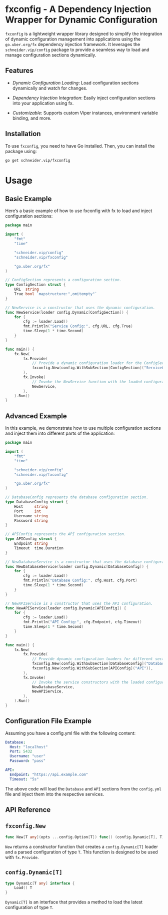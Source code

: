 # fxconfig - A Dependency Injection Wrapper for Dynamic Configuration

`fxconfig` is a lightweight wrapper library designed to simplify the integration of dynamic configuration management into applications using the `go.uber.org/fx` dependency injection framework. It leverages the `schneider.vip/config` package to provide a seamless way to load and manage configuration sections dynamically.

## Features

* *Dynamic Configuration Loading*: Load configuration sections dynamically and watch for changes.

* *Dependency Injection Integration*: Easily inject configuration sections into your application using fx.

* *Customizable*: Supports custom Viper instances, environment variable binding, and more.

## Installation
To use `fxconfig`, you need to have Go installed. Then, you can install the package using:

```bash
go get schneider.vip/fxconfig
```

# Usage
## Basic Example
Here’s a basic example of how to use fxconfig with fx to load and inject configuration sections:

```go
package main

import (
	"fmt"
	"time"

	"schneider.vip/config"
	"schneider.vip/fxconfig"

	"go.uber.org/fx"
)

// ConfigSection represents a configuration section.
type ConfigSection struct {
	URL  string
	True bool `mapstructure:",omitempty"`
}

// NewService is a constructor that uses the dynamic configuration.
func NewService(loader config.Dynamic[ConfigSection]) {
	for {
		cfg := loader.Load()
		fmt.Println("Service Config:", cfg.URL, cfg.True)
		time.Sleep(1 * time.Second)
	}
}

func main() {
	fx.New(
		fx.Provide(
			// Provide a dynamic configuration loader for the ConfigSection.
			fxconfig.New(config.WithSubSection[ConfigSection]("ServiceConfig")),
		),
		fx.Invoke(
			// Invoke the NewService function with the loaded configuration.
			NewService,
		),
	).Run()
}
```

## Advanced Example

In this example, we demonstrate how to use multiple configuration sections and inject them into different parts of the application:

```go
package main

import (
	"fmt"
	"time"

	"schneider.vip/config"
	"schneider.vip/fxconfig"

	"go.uber.org/fx"
)

// DatabaseConfig represents the database configuration section.
type DatabaseConfig struct {
	Host     string
	Port     int
	Username string
	Password string
}

// APIConfig represents the API configuration section.
type APIConfig struct {
	Endpoint string
	Timeout  time.Duration
}

// NewDatabaseService is a constructor that uses the database configuration.
func NewDatabaseService(loader config.Dynamic[DatabaseConfig]) {
	for {
		cfg := loader.Load()
		fmt.Println("Database Config:", cfg.Host, cfg.Port)
		time.Sleep(1 * time.Second)
	}
}

// NewAPIService is a constructor that uses the API configuration.
func NewAPIService(loader config.Dynamic[APIConfig]) {
	for {
		cfg := loader.Load()
		fmt.Println("API Config:", cfg.Endpoint, cfg.Timeout)
		time.Sleep(1 * time.Second)
	}
}

func main() {
	fx.New(
		fx.Provide(
			// Provide dynamic configuration loaders for different sections.
			fxconfig.New(config.WithSubSection[DatabaseConfig]("Database")),
			fxconfig.New(config.WithSubSection[APIConfig]("API")),
		),
		fx.Invoke(
			// Invoke the service constructors with the loaded configurations.
			NewDatabaseService,
			NewAPIService,
		),
	).Run()
}
```

## Configuration File Example
Assuming you have a config.yml file with the following content:

```yaml
Database:
  Host: "localhost"
  Port: 5432
  Username: "user"
  Password: "pass"

API:
  Endpoint: "https://api.example.com"
  Timeout: "5s"
```

The above code will load the `Database` and `API` sections from the `config.yml` file and inject them into the respective services.

## API Reference

## `fxconfig.New`

```go
func New[T any](opts ...config.Option[T]) func() (config.Dynamic[T], T)
```

`New` returns a constructor function that creates a `config.Dynamic[T]` loader and a parsed configuration of type `T`. This function is designed to be used with `fx.Provide`.

## `config.Dynamic[T]`

```go
type Dynamic[T any] interface {
	Load() T
}
```

`Dynamic[T]` is an interface that provides a method to load the latest configuration of type `T`.


